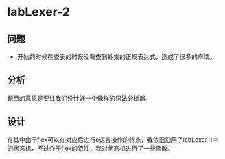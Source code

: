 # labLexer-2

## 问题

* 开始的时候在查表的时候没有查到补集的正规表达式，造成了很多的麻烦。

## 分析

题目的意思是要让我们设计好一个像样的词法分析器。

## 设计

在其中由于flex可以在对应后进行c语言操作的特点，我依旧沿用了labLexer-1中的状态机，不过介于flex的特性，我对状态机进行了一些修改。